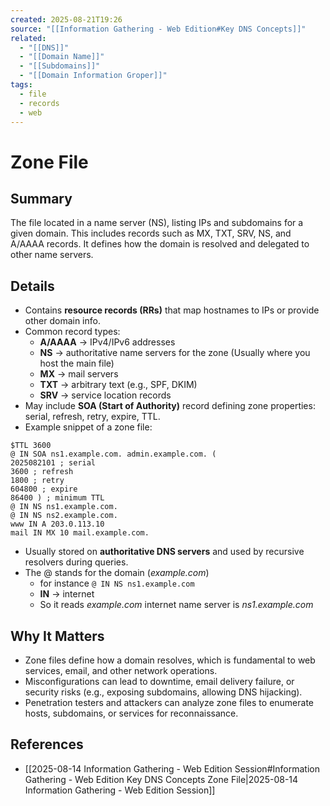 ```yaml
---
created: 2025-08-21T19:26
source: "[[Information Gathering - Web Edition#Key DNS Concepts]]"
related:
  - "[[DNS]]"
  - "[[Domain Name]]"
  - "[[Subdomains]]"
  - "[[Domain Information Groper]]"
tags:
  - file
  - records
  - web
---
```

# Zone File

## Summary
The file located in a name server (NS), listing IPs and subdomains for a given domain. This includes records such as MX, TXT, SRV, NS, and A/AAAA records. It defines how the domain is resolved and delegated to other name servers.

## Details
- Contains **resource records (RRs)** that map hostnames to IPs or provide other domain info.  
- Common record types:  
  - **A/AAAA** → IPv4/IPv6 addresses  
  - **NS** → authoritative name servers for the zone  (Usually where you host the main file)
  - **MX** → mail servers  
  - **TXT** → arbitrary text (e.g., SPF, DKIM)  
  - **SRV** → service location records  
- May include **SOA (Start of Authority)** record defining zone properties: serial, refresh, retry, expire, TTL.  
- Example snippet of a zone file:
```
$TTL 3600  
@ IN SOA ns1.example.com. admin.example.com. (  
2025082101 ; serial  
3600 ; refresh  
1800 ; retry  
604800 ; expire  
86400 ) ; minimum TTL  
@ IN NS ns1.example.com.  
@ IN NS ns2.example.com.  
www IN A 203.0.113.10  
mail IN MX 10 mail.example.com.
```

- Usually stored on **authoritative DNS servers** and used by recursive resolvers during queries.
- The @ stands for the domain (*example.com*)
	- for instance `@ IN NS ns1.example.com`
	- **IN** -> internet
	- So it reads *example.com* internet name server is *ns1.example.com* 
## Why It Matters
- Zone files define how a domain resolves, which is fundamental to web services, email, and other network operations.  
- Misconfigurations can lead to downtime, email delivery failure, or security risks (e.g., exposing subdomains, allowing DNS hijacking).  
- Penetration testers and attackers can analyze zone files to enumerate hosts, subdomains, or services for reconnaissance.
## References
- [[2025-08-14 Information Gathering - Web Edition Session#Information Gathering - Web Edition Key DNS Concepts Zone File|2025-08-14 Information Gathering - Web Edition Session]]
